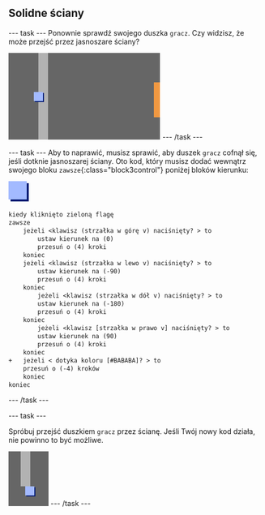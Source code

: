 ## Solidne ściany

--- task --- Ponownie sprawdź swojego duszka `gracz`. Czy widzisz, że może przejść przez jasnoszare ściany?

![zrzut ekranu](images/world-walls.png) --- /task ---

--- task --- Aby to naprawić, musisz sprawić, aby duszek `gracz` cofnął się, jeśli dotknie jasnoszarej ściany. Oto kod, który musisz dodać wewnątrz swojego bloku `zawsze`{:class="block3control"} poniżej bloków kierunku:

![gracz](images/player.png)

```blocks3
kiedy kliknięto zieloną flagę
zawsze
    jeżeli <klawisz (strzałka w górę v) naciśnięty? > to
        ustaw kierunek na (0)
        przesuń o (4) kroki
    koniec
    jeżeli <klawisz (strzałka w lewo v) naciśnięty? > to
        ustaw kierunek na (-90)
        przesuń o (4) kroki
    koniec
        jeżeli <klawisz (strzałka w dół v) naciśnięty? > to
        ustaw kierunek na (-180)
        przesuń o (4) kroki
    koniec
        jeżeli <klawisz [strzałka w prawo v] naciśnięty? > to
        ustaw kierunek na (90)
        przesuń o (4) kroki
    koniec
+   jeżeli < dotyka koloru [#BABABA]? > to
    przesuń o (-4) kroków
    koniec
koniec
```

--- /task ---

--- task ---

Spróbuj przejść duszkiem `gracz` przez ścianę. Jeśli Twój nowy kod działa, nie powinno to być możliwe.

![zrzut ekranu](images/world-walls-test.png) --- /task ---